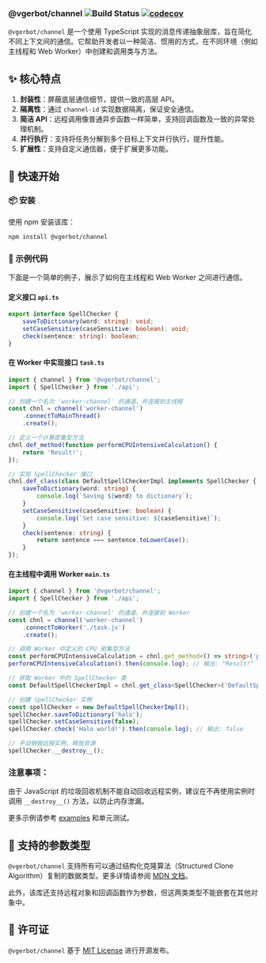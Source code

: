 ### @vgerbot/channel ![Build Status](https://github.com/y1j2x34/channel-ts/actions/workflows/runtest.yml/badge.svg) [![codecov](https://codecov.io/gh/vgerbot-libraries/tschannel/branch/master/graph/badge.svg?token=fPomBmOknB)](https://codecov.io/gh/vgerbot-libraries/tschannel)

`@vgerbot/channel` 是一个使用 TypeScript 实现的消息传递抽象层库，旨在简化不同上下文间的通信。它帮助开发者以一种简洁、惯用的方式，在不同环境（例如主线程和 Web Worker）中创建和调用类与方法。

## ✨ 核心特点

1. **封装性**：屏蔽底层通信细节，提供一致的高层 API。
2. **隔离性**：通过 `channel-id` 实现数据隔离，保证安全通信。
3. **简洁 API**：远程调用像普通异步函数一样简单，支持回调函数及一致的异常处理机制。
4. **并行执行**：支持将任务分解到多个目标上下文并行执行，提升性能。
5. **扩展性**：支持自定义通信器，便于扩展更多功能。

## 🚀 快速开始

### 📦 安装

使用 npm 安装该库：

```sh
npm install @vgerbot/channel
```

### 📘 示例代码

下面是一个简单的例子，展示了如何在主线程和 Web Worker 之间进行通信。

#### 定义接口 `api.ts`

```ts
export interface SpellChecker {
    saveToDictionary(word: string): void;
    setCaseSensitive(caseSensitive: boolean): void;
    check(sentence: string): boolean;
}
```

#### 在 Worker 中实现接口 `task.ts`

```ts
import { channel } from '@vgerbot/channel';
import { SpellChecker } from './api';

// 创建一个名为 'worker-channel' 的通道，并连接到主线程
const chnl = channel('worker-channel')
    .connectToMainThread()
    .create();

// 定义一个计算密集型方法
chnl.def_method(function performCPUIntensiveCalculation() {
    return 'Result!';
});

// 实现 SpellChecker 接口
chnl.def_class(class DefaultSpellCheckerImpl implements SpellChecker {
    saveToDictionary(word: string) {
        console.log(`Saving ${word} to dictionary`);
    }
    setCaseSensitive(caseSensitive: boolean) {
        console.log(`Set case sensitive: ${caseSensitive}`);
    }
    check(sentence: string) {
        return sentence === sentence.toLowerCase();
    }
});
```

#### 在主线程中调用 Worker `main.ts`

```ts
import { channel } from '@vgerbot/channel';
import { SpellChecker } from './api';

// 创建一个名为 'worker-channel' 的通道，并连接到 Worker
const chnl = channel('worker-channel')
    .connectToWorker('./task.js')
    .create();

// 调用 Worker 中定义的 CPU 密集型方法
const performCPUIntensiveCalculation = chnl.get_method<() => string>('performCPUIntensiveCalculation');
performCPUIntensiveCalculation().then(console.log); // 输出: "Result!"

// 获取 Worker 中的 SpellChecker 类
const DefaultSpellCheckerImpl = chnl.get_class<SpellChecker>('DefaultSpellCheckerImpl');

// 创建 SpellChecker 实例
const spellChecker = new DefaultSpellCheckerImpl();
spellChecker.saveToDictionary('halo');
spellChecker.setCaseSensitive(false);
spellChecker.check('Halo world!').then(console.log); // 输出: false

// 手动销毁远程实例，释放资源
spellChecker.__destroy__();
```

### 注意事项：

由于 JavaScript 的垃圾回收机制不能自动回收远程实例，建议在不再使用实例时调用 `__destroy__()` 方法，以防止内存泄漏。

更多示例请参考 [examples](https://github.com/vgerbot-libraries/tschannel/tree/master/packages/examples) 和单元测试。

## 🔧 支持的参数类型

`@vgerbot/channel` 支持所有可以通过结构化克隆算法（Structured Clone Algorithm）复制的数据类型。更多详情请参阅 [MDN 文档](https://developer.mozilla.org/en-US/docs/Web/API/Web_Workers_API/Structured_clone_algorithm)。

此外，该库还支持远程对象和回调函数作为参数，但这两类类型不能嵌套在其他对象中。

## 📜 许可证

`@vgerbot/channel` 基于 [MIT License](https://github.com/y1j2x34/tschannel/blob/master/LICENSE) 进行开源发布。
